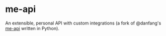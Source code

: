# me-api

An extensible, personal API with custom integrations (a fork of @danfang's [me-api](https://github.com/danfang/me-api) written in Python).
